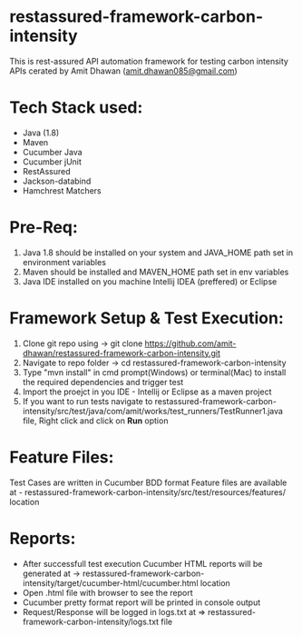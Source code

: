 # restassured-framework-carbon-intensity
This is rest-assured API automation framework for testing carbon intensity APIs cerated by Amit Dhawan (amit.dhawan085@gmail.com)

# Tech Stack used:
- Java (1.8)
- Maven
- Cucumber Java
- Cucumber jUnit
- RestAssured
- Jackson-databind
- Hamchrest  Matchers

# Pre-Req:
1. Java 1.8 should be installed on your system and JAVA_HOME path set in environment variables
2. Maven should be installed and MAVEN_HOME path set in env variables
3. Java IDE installed on you machine Intellij IDEA (preffered) or Eclipse

# Framework Setup & Test Execution:
1. Clone git repo using -> git clone https://github.com/amit-dhawan/restassured-framework-carbon-intensity.git
2. Navigate to repo folder -> cd restassured-framework-carbon-intensity
3. Type "mvn install" in cmd prompt(Windows) or terminal(Mac) to install the required dependencies and trigger test
4. Import the proejct in you IDE - Intellij or Eclipse as a maven project
5. If you want to run tests navigate to restassured-framework-carbon-intensity/src/test/java/com/amit/works/test_runners/TestRunner1.java file, Right click and click on **Run** option

# Feature Files: 
Test Cases are written in Cucumber BDD format 
Feature files are available at - restassured-framework-carbon-intensity/src/test/resources/features/ location

# Reports: 
* After successfull test execution Cucumber HTML reports will be generated at -> restassured-framework-carbon-intensity/target/cucumber-html/cucumber.html location
* Open .html file with browser to see the report
* Cucumber pretty format report will be printed in console output
* Request/Response will be logged in logs.txt at => restassured-framework-carbon-intensity/logs.txt file

